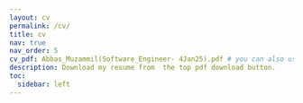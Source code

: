 ```yaml
---
layout: cv
permalink: /cv/
title: cv
nav: true
nav_order: 5
cv_pdf: Abbas_Muzammil(Software_Engineer- 4Jan25).pdf # you can also use external links here
description: Download my resume from  the top pdf download button.
toc:
  sidebar: left
---
```


